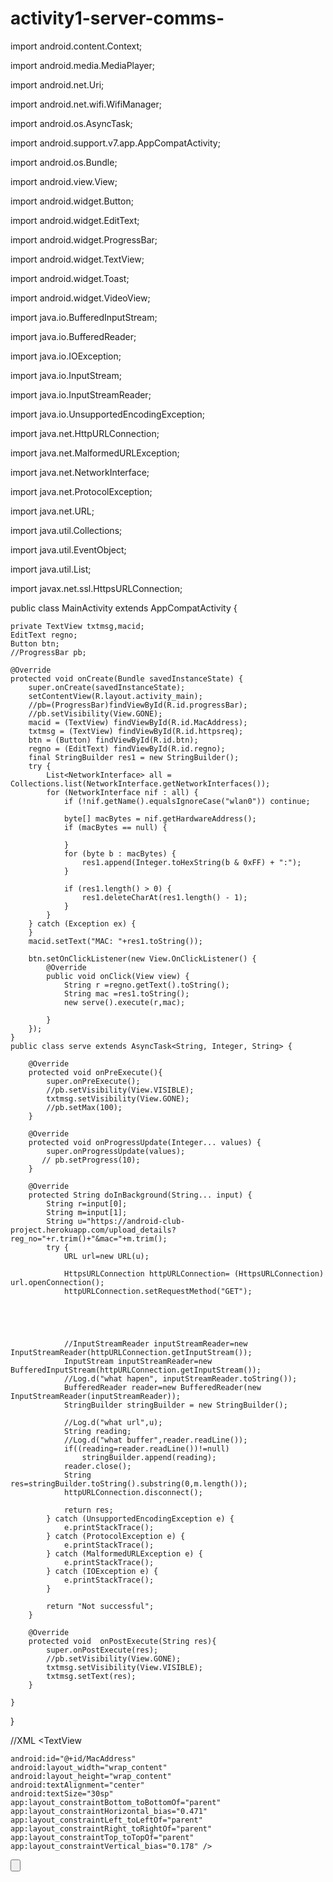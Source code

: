 # activity1-server-comms-
import android.content.Context;

import android.media.MediaPlayer;

import android.net.Uri;

import android.net.wifi.WifiManager;

import android.os.AsyncTask;

import android.support.v7.app.AppCompatActivity;

import android.os.Bundle;

import android.view.View;

import android.widget.Button;

import android.widget.EditText;

import android.widget.ProgressBar;

import android.widget.TextView;

import android.widget.Toast;

import android.widget.VideoView;



import java.io.BufferedInputStream;

import java.io.BufferedReader;

import java.io.IOException;

import java.io.InputStream;

import java.io.InputStreamReader;

import java.io.UnsupportedEncodingException;

import java.net.HttpURLConnection;

import java.net.MalformedURLException;

import java.net.NetworkInterface;

import java.net.ProtocolException;

import java.net.URL;

import java.util.Collections;

import java.util.EventObject;

import java.util.List;


import javax.net.ssl.HttpsURLConnection;


public class MainActivity extends AppCompatActivity {

    private TextView txtmsg,macid;
    EditText regno;
    Button btn;
    //ProgressBar pb;

    @Override
    protected void onCreate(Bundle savedInstanceState) {
        super.onCreate(savedInstanceState);
        setContentView(R.layout.activity_main);
        //pb=(ProgressBar)findViewById(R.id.progressBar);
        //pb.setVisibility(View.GONE);
        macid = (TextView) findViewById(R.id.MacAddress);
        txtmsg = (TextView) findViewById(R.id.httpsreq);
        btn = (Button) findViewById(R.id.btn);
        regno = (EditText) findViewById(R.id.regno);
        final StringBuilder res1 = new StringBuilder();
        try {
            List<NetworkInterface> all = Collections.list(NetworkInterface.getNetworkInterfaces());
            for (NetworkInterface nif : all) {
                if (!nif.getName().equalsIgnoreCase("wlan0")) continue;

                byte[] macBytes = nif.getHardwareAddress();
                if (macBytes == null) {

                }
                for (byte b : macBytes) {
                    res1.append(Integer.toHexString(b & 0xFF) + ":");
                }

                if (res1.length() > 0) {
                    res1.deleteCharAt(res1.length() - 1);
                }
            }
        } catch (Exception ex) {
        }
        macid.setText("MAC: "+res1.toString());

        btn.setOnClickListener(new View.OnClickListener() {
            @Override
            public void onClick(View view) {
                String r =regno.getText().toString();
                String mac =res1.toString();
                new serve().execute(r,mac);

            }
        });
    }
    public class serve extends AsyncTask<String, Integer, String> {

        @Override
        protected void onPreExecute(){
            super.onPreExecute();
            //pb.setVisibility(View.VISIBLE);
            txtmsg.setVisibility(View.GONE);
            //pb.setMax(100);
        }

        @Override
        protected void onProgressUpdate(Integer... values) {
            super.onProgressUpdate(values);
           // pb.setProgress(10);
        }

        @Override
        protected String doInBackground(String... input) {
            String r=input[0];
            String m=input[1];
            String u="https://android-club-project.herokuapp.com/upload_details?reg_no="+r.trim()+"&mac="+m.trim();
            try {
                URL url=new URL(u);

                HttpsURLConnection httpURLConnection= (HttpsURLConnection) url.openConnection();
                httpURLConnection.setRequestMethod("GET");





                //InputStreamReader inputStreamReader=new InputStreamReader(httpURLConnection.getInputStream());
                InputStream inputStreamReader=new BufferedInputStream(httpURLConnection.getInputStream());
                //Log.d("what hapen", inputStreamReader.toString());
                BufferedReader reader=new BufferedReader(new InputStreamReader(inputStreamReader));
                StringBuilder stringBuilder = new StringBuilder();

                //Log.d("what url",u);
                String reading;
                //Log.d("what buffer",reader.readLine());
                if((reading=reader.readLine())!=null)
                    stringBuilder.append(reading);
                reader.close();
                String res=stringBuilder.toString().substring(0,m.length());
                httpURLConnection.disconnect();

                return res;
            } catch (UnsupportedEncodingException e) {
                e.printStackTrace();
            } catch (ProtocolException e) {
                e.printStackTrace();
            } catch (MalformedURLException e) {
                e.printStackTrace();
            } catch (IOException e) {
                e.printStackTrace();
            }

            return "Not successful";
        }

        @Override
        protected void  onPostExecute(String res){
            super.onPostExecute(res);
            //pb.setVisibility(View.GONE);
            txtmsg.setVisibility(View.VISIBLE);
            txtmsg.setText(res);
        }

    }

}



//XML
<TextView

    android:id="@+id/MacAddress"
    android:layout_width="wrap_content"
    android:layout_height="wrap_content"
    android:textAlignment="center"
    android:textSize="30sp"
    app:layout_constraintBottom_toBottomOf="parent"
    app:layout_constraintHorizontal_bias="0.471"
    app:layout_constraintLeft_toLeftOf="parent"
    app:layout_constraintRight_toRightOf="parent"
    app:layout_constraintTop_toTopOf="parent"
    app:layout_constraintVertical_bias="0.178" />

<TextView
    android:id="@+id/MacAddresstext"
    android:layout_width="wrap_content"
    android:layout_height="wrap_content"
    android:layout_marginTop="128dp"
    android:text="MAC Address:"
    android:textAlignment="center"
    android:textSize="30sp"
    app:layout_constraintLeft_toLeftOf="parent"
    app:layout_constraintRight_toRightOf="parent"
    app:layout_constraintTop_toTopOf="parent"
    app:layout_constraintHorizontal_bias="0.398" />

<EditText
    android:id="@+id/regno"
    android:layout_width="wrap_content"
    android:layout_height="wrap_content"
    android:layout_marginLeft="66dp"
    android:layout_marginTop="42dp"
    android:ems="10"
    android:hint="Enter Your Reg"
    android:inputType="textPersonName"
    app:layout_constraintLeft_toLeftOf="parent"
    app:layout_constraintTop_toTopOf="parent" />

<Button
    android:id="@+id/btn"
    android:layout_width="wrap_content"
    android:layout_height="wrap_content"
    android:layout_marginLeft="138dp"
    android:layout_marginTop="320dp"
    android:text="ID"
    app:layout_constraintLeft_toLeftOf="parent"
    app:layout_constraintTop_toTopOf="parent" />

<TextView
    android:id="@+id/httpsreq"
    android:layout_width="285dp"
    android:layout_height="35dp"
    android:layout_marginLeft="31dp"
    android:layout_marginTop="217dp"
    android:textAlignment="center"
    android:textSize="30sp"
    app:layout_constraintLeft_toLeftOf="parent"
    app:layout_constraintTop_toTopOf="parent" />

<TextView
    android:id="@+id/textView"
    android:layout_width="177dp"
    android:layout_height="31dp"
    android:layout_marginBottom="8dp"
    android:layout_marginLeft="104dp"
    android:layout_marginTop="8dp"
    android:text="Your Unique ID is"
    android:textSize="20dp"
    app:layout_constraintBottom_toBottomOf="parent"
    app:layout_constraintLeft_toLeftOf="parent"
    app:layout_constraintTop_toTopOf="parent"
    app:layout_constraintVertical_bias="0.84"
    tools:text="Your Unique ID is" />
